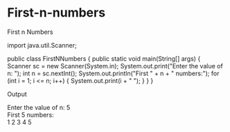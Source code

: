 # First-n-numbers
First n Numbers

import java.util.Scanner;

public class FirstNNumbers {
    public static void main(String[] args) {
        Scanner sc = new Scanner(System.in);
        System.out.print("Enter the value of n: ");
        int n = sc.nextInt();
        System.out.println("First " + n + " numbers:");
        for (int i = 1; i <= n; i++) {
            System.out.print(i + " ");
        }
    }
}

Output

Enter the value of n: 5  
First 5 numbers:  
1 2 3 4 5
